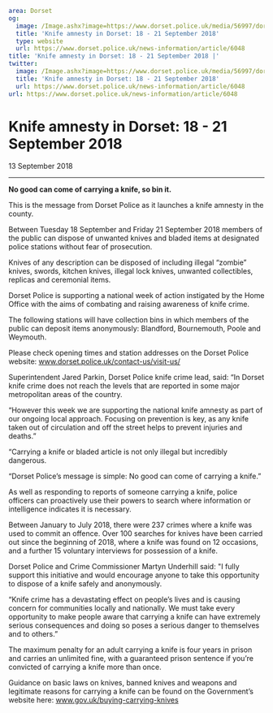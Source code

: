 ```yaml
area: Dorset
og:
  image: /Image.ashx?image=https://www.dorset.police.uk/media/56997/dorset-ka2.jpg&amp;amp;width=150
  title: 'Knife amnesty in Dorset: 18 - 21 September 2018'
  type: website
  url: https://www.dorset.police.uk/news-information/article/6048
title: 'Knife amnesty in Dorset: 18 - 21 September 2018 |'
twitter:
  image: /Image.ashx?image=https://www.dorset.police.uk/media/56997/dorset-ka2.jpg&amp;amp;width=150
  title: 'Knife amnesty in Dorset: 18 - 21 September 2018'
  url: https://www.dorset.police.uk/news-information/article/6048
url: https://www.dorset.police.uk/news-information/article/6048
```

# Knife amnesty in Dorset: 18 - 21 September 2018

13 September 2018

* * *

**No good can come of carrying a knife, so bin it.**

This is the message from Dorset Police as it launches a knife amnesty in the county.

Between Tuesday 18 September and Friday 21 September 2018 members of the public can dispose of unwanted knives and bladed items at designated police stations without fear of prosecution.

Knives of any description can be disposed of including illegal “zombie” knives, swords, kitchen knives, illegal lock knives, unwanted collectibles, replicas and ceremonial items.

Dorset Police is supporting a national week of action instigated by the Home Office with the aims of combating and raising awareness of knife crime.

The following stations will have collection bins in which members of the public can deposit items anonymously: Blandford, Bournemouth, Poole and Weymouth.

Please check opening times and station addresses on the Dorset Police website: www.dorset.police.uk/contact-us/visit-us/

Superintendent Jared Parkin, Dorset Police knife crime lead, said: “In Dorset knife crime does not reach the levels that are reported in some major metropolitan areas of the country.

“However this week we are supporting the national knife amnesty as part of our ongoing local approach. Focusing on prevention is key, as any knife taken out of circulation and off the street helps to prevent injuries and deaths.”

“Carrying a knife or bladed article is not only illegal but incredibly dangerous.

“Dorset Police’s message is simple: No good can come of carrying a knife.”

As well as responding to reports of someone carrying a knife, police officers can proactively use their powers to search where information or intelligence indicates it is necessary.

Between January to July 2018, there were 237 crimes where a knife was used to commit an offence. Over 100 searches for knives have been carried out since the beginning of 2018, where a knife was found on 12 occasions, and a further 15 voluntary interviews for possession of a knife.

Dorset Police and Crime Commissioner Martyn Underhill said: "I fully support this initiative and would encourage anyone to take this opportunity to dispose of a knife safely and anonymously.

“Knife crime has a devastating effect on people’s lives and is causing concern for communities locally and nationally. We must take every opportunity to make people aware that carrying a knife can have extremely serious consequences and doing so poses a serious danger to themselves and to others.”

The maximum penalty for an adult carrying a knife is four years in prison and carries an unlimited fine, with a guaranteed prison sentence if you’re convicted of carrying a knife more than once.

Guidance on basic laws on knives, banned knives and weapons and legitimate reasons for carrying a knife can be found on the Government’s website here: www.gov.uk/buying-carrying-knives
